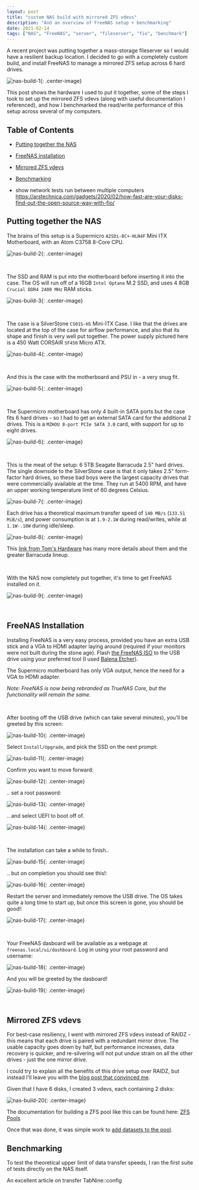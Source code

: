 ```yaml
---
layout: post
title: "custom NAS build with mirrored ZFS vdevs"
description: "And an overview of FreeNAS setup + benchmarking"
date: 2021-02-14
tags: ["NAS", "FreeNAS", "server", "fileserver", "fio", "benchmark"]
---
```


A recent project was putting together a mass-storage fileserver so I would have a resilient backup location. I decided to go with a completely custom build, and install FreeNAS to manage a mirrored ZFS setup across 6 hard drives.

![nas-build-1](/assets/images/nas-build-1.jpeg){: .center-image}

This post shows the hardware I used to put it together, some of the steps I took to set up the mirrored ZFS vdevs (along with useful documentation I referenced), and how I benchmarked the read/write performance of this setup across several of my computers.

## Table of Contents

-   [Putting together the NAS](#putting-together-the-nas)
-   [FreeNAS installation](#freenas-installation)
-   [Mirrored ZFS vdevs](#mirrored-zfs-vdevs)
-   [Benchmarking](#benchmarking)

-   show network tests run between multiple computers
    https://arstechnica.com/gadgets/2020/02/how-fast-are-your-disks-find-out-the-open-source-way-with-fio/

## Putting together the NAS

The brains of this setup is a Supermicro `A2SDi-8C+-HLN4F` Mini ITX Motherboard, with an Atom C3758 8-Core CPU.

![nas-build-2](/assets/images/nas-build-2.jpeg){: .center-image}

&nbsp;

The SSD and RAM is put into the motherboard before inserting it into the case. The OS will run off of a 16GB `Intel Optane` M.2 SSD, and uses 4 8GB `Crucial DDR4 2400 MHz` RAM sticks.

![nas-build-3](/assets/images/nas-build-3.jpeg){: .center-image}

&nbsp;

The case is a SilverStone `CS01S-HS` Mini-ITX Case. I like that the drives are located at the top of the case for airflow performance, and also that its shape and finish is very well put together. The power supply pictured here is a 450 Watt CORSAIR `SF450` Micro ATX.

![nas-build-4](/assets/images/nas-build-4.jpeg){: .center-image}

&nbsp;

And this is the case with the motherboard and PSU in - a very snug fit.

![nas-build-5](/assets/images/nas-build-5.jpeg){: .center-image}

&nbsp;

The Supermicro motherboard has only 4 built-in SATA ports but the case fits 6 hard drives - so I had to get an external SATA card for the additional 2 drives. This is a `MZHOU 8-port PCIe SATA 3.0` card, with support for up to eight drives.

![nas-build-6](/assets/images/nas-build-6.jpeg){: .center-image}

&nbsp;

This is the meat of the setup: 6 5TB Seagate Barracuda 2.5" hard drives. The single downside to the SilverStone case is that it only takes 2.5" form-factor hard drives, so these bad boys were the largest capacity drives that were commercially available at the time. They run at 5400 RPM, and have an upper working temperature limit of 60 degrees Celsius.

![nas-build-7](/assets/images/nas-build-7.jpeg){: .center-image}

Each drive has a theoretical maximum transfer speed of `140 MB/s` (`133.51 MiB/s`), and power consumption is at `1.9-2.1W` during read/writes, while at `1.1W-.18W` during idle/sleep.

![nas-build-8](/assets/images/nas-build-8.jpeg){: .center-image}

This [link from Tom's Hardware](https://www.tomshardware.com/news/seagate-barracuda-firecuda-hdd-sshd,32860.html) has many more details about them and the greater Barracuda lineup.

&nbsp;

With the NAS now completely put together, it's time to get FreeNAS installed on it.

![nas-build-9](/assets/images/nas-build-9.jpeg){: .center-image}

&nbsp;

## FreeNAS Installation

Installing FreeNAS is a very easy process, provided you have an extra USB stick and a VGA to HDMI adapter laying around (required if your monitors were not built during the stone age). Flash [the FreeNAS ISO](https://www.truenas.com/download-tn-core/) to the USB drive using your preferred tool (I used [Balena Etcher](https://www.balena.io/etcher/)).

The Supermicro motherboard has only VGA output, hence the need for a VGA to HDMI adapter.

_Note: FreeNAS is now being rebranded as TrueNAS Core, but the functionality will remain the same._

&nbsp;

After booting off the USB drive (which can take several minutes), you'll be greeted by this screen:

![nas-build-10](/assets/images/nas-build-10.jpeg){: .center-image}

Select `Install/Upgrade`, and pick the SSD on the next prompt:

![nas-build-11](/assets/images/nas-build-11.jpeg){: .center-image}

Confirm you want to move forward:

![nas-build-12](/assets/images/nas-build-12.jpeg){: .center-image}

.. set a root password:

![nas-build-13](/assets/images/nas-build-13.jpeg){: .center-image}

.. and select UEFI to boot off of.

![nas-build-14](/assets/images/nas-build-14.jpeg){: .center-image}

&nbsp;

The installation can take a while to finish..

![nas-build-15](/assets/images/nas-build-15.jpeg){: .center-image}

.. but on completion you should see this!:

![nas-build-16](/assets/images/nas-build-16.jpeg){: .center-image}

Restart the server and immediately remove the USB drive. The OS takes quite a long time to start up, but once this screen is gone, you should be good!:

![nas-build-17](/assets/images/nas-build-17.jpeg){: .center-image}

&nbsp;

Your FreeNAS dasboard will be available as a webpage at `freenas.local/ui/dashboard`. Log in using your root password and username:

![nas-build-18](/assets/images/nas-build-18.png){: .center-image}

And you will be greeted by the dasboard!

![nas-build-19](/assets/images/nas-build-19.png){: .center-image}

&nbsp;

## Mirrored ZFS vdevs

For best-case resiliency, I went with mirrored ZFS vdevs instead of RAIDZ - this means that each drive is paired with a redundant mirror drive. The usable capacity goes down by half, but performance increases, data recovery is quicker, and re-silvering will not put undue strain on all the other drives - just the one mirror drive.

I could try to explain all the benefits of this drive setup over RAIDZ, but instead I'll leave you with the [blog post that convinced me](https://jrs-s.net/2015/02/06/zfs-you-should-use-mirror-vdevs-not-raidz/).

Given that I have 6 disks, I created 3 vdevs, each containing 2 disks:

![nas-build-20](/assets/images/nas-build-20.png){: .center-image}

The documentation for building a ZFS pool like this can be found here: [ZFS Pools](https://www.truenas.com/docs/hub/initial-setup/storage/pools/)

Once that was done, it was simple work to [add datasets to the pool](https://www.truenas.com/docs/hub/initial-setup/storage/datasets/).

## Benchmarking

To test the theoretical upper limit of data transfer speeds, I ran the first suite of tests directly on the NAS itself.

An excellent article on transfer
TabNine::config
